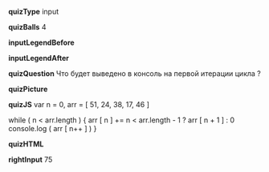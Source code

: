 ____quizType____
input

____quizBalls____
4

____inputLegendBefore____


____inputLegendAfter____


____quizQuestion____
Что будет выведено в консоль на первой итерации цикла ?


____quizPicture____


____quizJS____
var n = 0, arr = [ 51, 24, 38, 17, 46 ]

while ( n < arr.length ) {
    arr [ n ] += n < arr.length - 1 ?
                 arr [ n + 1 ] : 0
    console.log ( arr [ n++ ] )
}


____quizHTML____


____rightInput____
75
